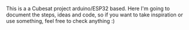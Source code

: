 This is a a Cubesat project arduino/ESP32 based. Here I'm going to document the steps, ideas and code, so if you want to take inspiration or use something, feel free to check anything :)
